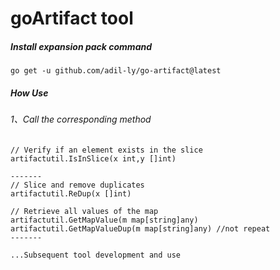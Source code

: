 # goArtifact tool

##### Install expansion pack command

`go get -u github.com/adil-ly/go-artifact@latest`

##### How Use


###### _1、Call the corresponding method_

```
// Verify if an element exists in the slice
artifactutil.IsInSlice(x int,y []int) 

-------
// Slice and remove duplicates
artifactutil.ReDup(x []int) 

// Retrieve all values of the map
artifactutil.GetMapValue(m map[string]any)
artifactutil.GetMapValueDup(m map[string]any) //not repeat
-------

...Subsequent tool development and use
```


